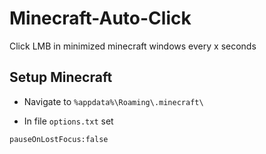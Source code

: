 # Minecraft-Auto-Click

Click LMB in minimized minecraft windows every x seconds

## Setup Minecraft

- Navigate to ```%appdata%\Roaming\.minecraft\```

- In file ```options.txt``` set

```80
pauseOnLostFocus:false
```
